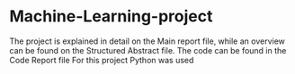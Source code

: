 # Machine-Learning-project
The project is explained in detail on the Main report file, while an overview can be found on the Structured Abstract file. 
The code can be found in the Code Report file
For this project Python was used
